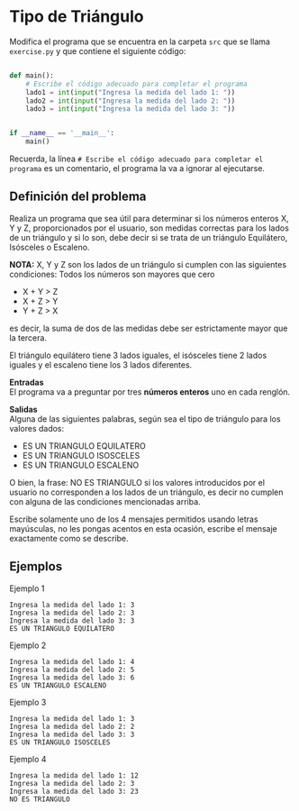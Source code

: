 # Tipo de Triángulo

Modifica el programa que se encuentra en la carpeta `src` que se llama
`exercise.py` y que contiene el siguiente código:

```python

def main():
    # Escribe el código adecuado para completar el programa
    lado1 = int(input("Ingresa la medida del lado 1: "))
    lado2 = int(input("Ingresa la medida del lado 2: "))
    lado3 = int(input("Ingresa la medida del lado 3: "))


if __name__ == '__main__':
    main()
```

Recuerda, la línea `# Escribe el código adecuado para completar el programa` es un comentario, el programa la va a ignorar al ejecutarse.

## Definición del problema  
Realiza un programa que sea útil para determinar si los números enteros X, Y y Z, proporcionados por el usuario, son medidas correctas para los lados de un triángulo y si lo son, debe decir si se trata de un triángulo Equilátero, Isósceles o Escaleno.

**NOTA:** X, Y y Z son los lados de un triángulo si cumplen con las siguientes condiciones:
Todos los números son mayores que cero
  * X + Y > Z   
  * X + Z > Y   
  * Y + Z > X  

es decir, la suma de dos de las medidas debe ser estrictamente mayor que la tercera.

El triángulo equilátero tiene 3 lados iguales, el isósceles tiene 2 lados iguales y el escaleno tiene los 3 lados diferentes.

**Entradas**  
El programa va a preguntar por tres **números enteros** uno en cada renglón.

**Salidas**  
Alguna de las siguientes palabras, según sea el tipo de triángulo para los valores dados: 
  * ES UN TRIANGULO EQUILATERO
  * ES UN TRIANGULO ISOSCELES  
  * ES UN TRIANGULO ESCALENO   
 
O bien, la frase: NO ES TRIANGULO si los valores introducidos por el usuario no corresponden a los lados de un triángulo, es decir no cumplen con alguna de las condiciones mencionadas arriba.

Escribe solamente uno de los 4 mensajes permitidos usando letras mayúsculas, no les pongas acentos en esta ocasión, escribe el mensaje exactamente como se describe.

## Ejemplos    
Ejemplo 1

```plaintext
Ingresa la medida del lado 1: 3
Ingresa la medida del lado 2: 3
Ingresa la medida del lado 3: 3
ES UN TRIANGULO EQUILATERO
```
Ejemplo 2

```plaintext
Ingresa la medida del lado 1: 4
Ingresa la medida del lado 2: 5
Ingresa la medida del lado 3: 6
ES UN TRIANGULO ESCALENO
```

Ejemplo 3
```plaintext
Ingresa la medida del lado 1: 3
Ingresa la medida del lado 2: 2
Ingresa la medida del lado 3: 3
ES UN TRIANGULO ISOSCELES
```

Ejemplo 4
```plaintext
Ingresa la medida del lado 1: 12
Ingresa la medida del lado 2: 3
Ingresa la medida del lado 3: 23
NO ES TRIANGULO
```
